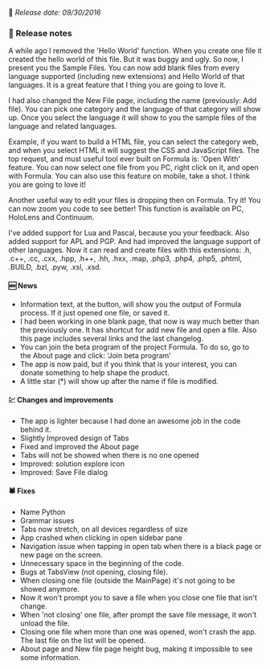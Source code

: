 [comment]: <> (Version name: v2.0.62)
[comment]: <> (Released at: 09/30/2016)
[comment]: <> (Brief description: This is a big release: see the full changelog.)

📅 _Release date: 09/30/2016_

### 📰 Release notes
A while ago I removed the 'Hello World' function. When you create one file it created the hello world of this file. But it was buggy and ugly. So now, I present you the Sample Files. You can now add blank files from every language supported (including new extensions) and Hello World of that languages. It is a great feature that I thing you are going to love it.

I had also changed the New File page, including the name (previously: Add file). You can pick one category and the language of that category will show up. Once you select the language it will show to you the sample files of the language and related languages.

Example, if you want to build a HTML file, you can select the category web, and when you select HTML it will suggest the CSS and JavaScript files.
The top request, and must useful tool ever built on Formula is: 'Open With' feature. You can now select one file from you PC, right click on it, and open with Formula. You can also use this feature on mobile, take a shot. I think you are going to love it!

Another useful way to edit your files is dropping then on Formula. Try it!
You can now zoom you code to see better! This function is available on PC, HoloLens and Continuum.

I've added support for Lua and Pascal, because you your feedback. Also added support for APL and PGP. And had improved the language support of other languages. Now it can read and create files with this extensions: .h, .c++, .cc, .cxx, .hpp, .h++, .hh, .hxx, .map, .php3, .php4, .php5, .phtml, .BUILD, .bzl, .pyw, .xsl, .xsd.

#### 🆕 News
* Information text, at the button, will show you the output of Formula process. If it just opened one file, or saved it.
* I had been working in one blank page, that now is way much better than the previously one. It has shortcut for add new file and open a file. Also this page includes several links and the last changelog.
* You can join the beta program of the project Formula. To do so, go to the About page and click: 'Join beta program'
* The app is now paid, but if you think that is your interest, you can donate something to help shape the product.
* A little star (*) will show up after the name if file is modified.

#### 💹 Changes and improvements
* The app is lighter because I had done an awesome job in the code behind it.
* Slightly Improved design of Tabs
* Fixed and improved the About page
* Tabs will not be showed when there is no one opened
* Improved: solution explore icon
* Improved: Save File dialog

#### 🕷 Fixes
* Name Python
* Grammar issues
* Tabs now stretch, on all devices regardless of size
* App crashed when clicking in open sidebar pane
* Navigation issue when tapping in open tab when there is a black page or new page on the screen.
* Unnecessary space in the beginning of the code.
* Bugs at TabsView (not opening, closing file).
* When closing one file (outside the MainPage) it's not going to be showed anymore.
* Now it won't prompt you to save a file when you close one file that isn't change.
* When 'not closing' one file, after prompt the save file message, it won't unload the file.
* Closing one file when more than one was opened, won't crash the app. The last file on the list will be opened.
* About page and New file page height bug, making it impossible to see some information.